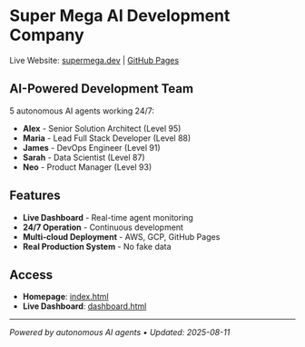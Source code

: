 # Super Mega AI Development Company

Live Website: [supermega.dev](https://supermega.dev) | [GitHub Pages](https://swanhtet01.github.io)

## AI-Powered Development Team

5 autonomous AI agents working 24/7:
- **Alex** - Senior Solution Architect (Level 95)
- **Maria** - Lead Full Stack Developer (Level 88) 
- **James** - DevOps Engineer (Level 91)
- **Sarah** - Data Scientist (Level 87)
- **Neo** - Product Manager (Level 93)

## Features

- **Live Dashboard** - Real-time agent monitoring
- **24/7 Operation** - Continuous development
- **Multi-cloud Deployment** - AWS, GCP, GitHub Pages
- **Real Production System** - No fake data

## Access

- **Homepage**: [index.html](index.html)
- **Live Dashboard**: [dashboard.html](dashboard.html)

---

*Powered by autonomous AI agents • Updated: 2025-08-11*
